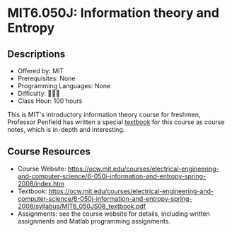 # MIT6.050J: Information theory and Entropy

## Descriptions

- Offered by: MIT
- Prerequisites: None
- Programming Languages: None
- Difficulty: 🌟🌟🌟
- Class Hour: 100 hours

This is MIT's introductory information theory course for freshmen, Professor Penfield has written a special [textbook](https://ocw.mit.edu/courses/electrical-engineering-and-computer-science/6-050j-information-and-entropy-spring-2008/syllabus/MIT6_050JS08_textbook.pdf) for this course as course notes, which is in-depth and interesting.

## Course Resources

- Course Website: <https://ocw.mit.edu/courses/electrical-engineering-and-computer-science/6-050j-information-and-entropy-spring-2008/index.htm>
- Textbook: <https://ocw.mit.edu/courses/electrical-engineering-and-computer-science/6-050j-information-and-entropy-spring-2008/syllabus/MIT6_050JS08_textbook.pdf>
- Assignments: see the course website for details, including written assignments and Matlab programming assignments.
